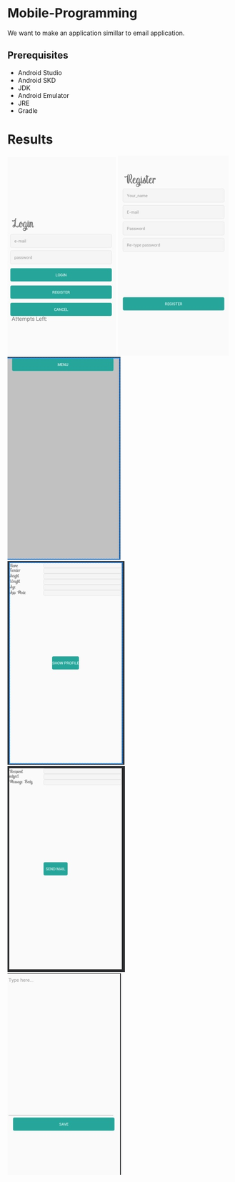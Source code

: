 # Mobile-Programming
We want to make an application simillar to email application.
## Prerequisites
* Android Studio
* Android SKD
* JDK
* Android Emulator
* JRE
* Gradle
# Results
![Result1](https://github.com/shazaalqays/Mobile-Programming/blob/master/login.jpg)
![Result2](https://github.com/shazaalqays/Mobile-Programming/blob/master/register.jpg)
![Result3](https://github.com/shazaalqays/Mobile-Programming/blob/master/menu.jpg)
![Result4](https://github.com/shazaalqays/Mobile-Programming/blob/master/profile.jpg)
![Result5](https://github.com/shazaalqays/Mobile-Programming/blob/master/sendemail.jpg)
![Result6](https://github.com/shazaalqays/Mobile-Programming/blob/master/msg.jpg)

